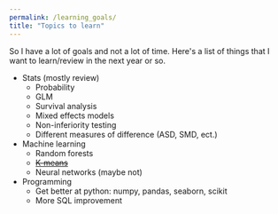 ```yaml
---
permalink: /learning_goals/
title: "Topics to learn"
---
```


So I have a lot of goals and not a lot of time. Here's a list of things that I want to learn/review in the next year or so.

* Stats (mostly review)  
  - Probability
  - GLM
  - Survival analysis
  - Mixed effects models
  - Non-inferiority testing
  - Different measures of difference (ASD, SMD, ect.)
* Machine learning
  - Random forests
  - [~~K-means~~](https://svenhalvorson.github.io/party_page/portfolio/k_means)
  - Neural networks (maybe not)
* Programming
  - Get better at python: numpy, pandas, seaborn, scikit
  - More SQL improvement
